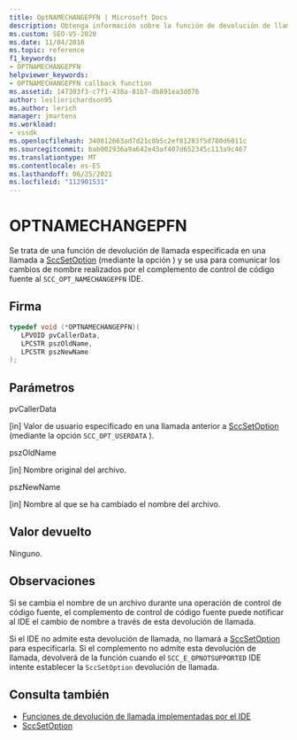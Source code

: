 ```yaml
---
title: OptNAMECHANGEPFN | Microsoft Docs
description: Obtenga información sobre la función de devolución de llamada OPTNAMECHANGEPFN, que comunica los cambios de nombre del complemento de control de código fuente al IDE Visual Studio código fuente.
ms.custom: SEO-VS-2020
ms.date: 11/04/2016
ms.topic: reference
f1_keywords:
- OPTNAMECHANGEPFN
helpviewer_keywords:
- OPTNAMECHANGEPFN callback function
ms.assetid: 147303f3-c7f1-438a-81b7-db891ea3d076
author: leslierichardson95
ms.author: lerich
manager: jmartens
ms.workload:
- vssdk
ms.openlocfilehash: 340012663ad7d21c0b5c2ef81283f5d780d6011c
ms.sourcegitcommit: bab002936a9a642e45af407d652345c113a9c467
ms.translationtype: MT
ms.contentlocale: es-ES
ms.lasthandoff: 06/25/2021
ms.locfileid: "112901531"
---
```

# <a name="optnamechangepfn"></a>OPTNAMECHANGEPFN
Se trata de una función de devolución de llamada especificada en una llamada a [SccSetOption](../extensibility/sccsetoption-function.md) (mediante la opción ) y se usa para comunicar los cambios de nombre realizados por el complemento de control de código fuente al `SCC_OPT_NAMECHANGEPFN` IDE.

## <a name="signature"></a>Firma

```cpp
typedef void (*OPTNAMECHANGEPFN)(
   LPVOID pvCallerData,
   LPCSTR pszOldName,
   LPCSTR pszNewName
);
```

## <a name="parameters"></a>Parámetros
 pvCallerData

[in] Valor de usuario especificado en una llamada anterior a [SccSetOption](../extensibility/sccsetoption-function.md) (mediante la opción `SCC_OPT_USERDATA` ).

 pszOldName

[in] Nombre original del archivo.

 pszNewName

[in] Nombre al que se ha cambiado el nombre del archivo.

## <a name="return-value"></a>Valor devuelto
 Ninguno.

## <a name="remarks"></a>Observaciones
 Si se cambia el nombre de un archivo durante una operación de control de código fuente, el complemento de control de código fuente puede notificar al IDE el cambio de nombre a través de esta devolución de llamada.

 Si el IDE no admite esta devolución de llamada, no llamará a [SccSetOption](../extensibility/sccsetoption-function.md) para especificarla. Si el complemento no admite esta devolución de llamada, devolverá de la función cuando el `SCC_E_OPNOTSUPPORTED` IDE intente establecer la `SccSetOption` devolución de llamada.

## <a name="see-also"></a>Consulta también
- [Funciones de devolución de llamada implementadas por el IDE](../extensibility/callback-functions-implemented-by-the-ide.md)
- [SccSetOption](../extensibility/sccsetoption-function.md)
